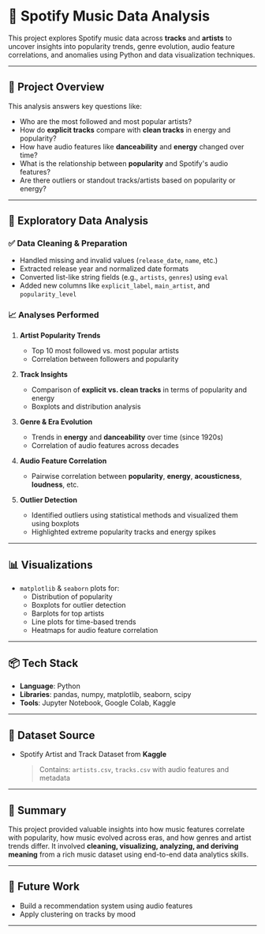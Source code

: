 # 🎵 Spotify Music Data Analysis

This project explores Spotify music data across **tracks** and **artists** to uncover insights into popularity trends, genre evolution, audio feature correlations, and anomalies using Python and data visualization techniques.

---

## 📌 Project Overview

This analysis answers key questions like:
- Who are the most followed and most popular artists?
- How do **explicit tracks** compare with **clean tracks** in energy and popularity?
- How have audio features like **danceability** and **energy** changed over time?
- What is the relationship between **popularity** and Spotify's audio features?
- Are there outliers or standout tracks/artists based on popularity or energy?

---

## 🧪 Exploratory Data Analysis

### ✅ Data Cleaning & Preparation
- Handled missing and invalid values (`release_date`, `name`, etc.)
- Extracted release year and normalized date formats
- Converted list-like string fields (e.g., `artists`, `genres`) using `eval`
- Added new columns like `explicit_label`, `main_artist`, and `popularity_level`

### 📈 Analyses Performed
1. **Artist Popularity Trends**
   - Top 10 most followed vs. most popular artists
   - Correlation between followers and popularity

2. **Track Insights**
   - Comparison of **explicit vs. clean tracks** in terms of popularity and energy
   - Boxplots and distribution analysis

3. **Genre & Era Evolution**
   - Trends in **energy** and **danceability** over time (since 1920s)
   - Correlation of audio features across decades

4. **Audio Feature Correlation**
   - Pairwise correlation between **popularity**, **energy**, **acousticness**, **loudness**, etc.

5. **Outlier Detection**
   - Identified outliers using statistical methods and visualized them using boxplots
   - Highlighted extreme popularity tracks and energy spikes

---

## 📊 Visualizations

- `matplotlib` & `seaborn` plots for:
  - Distribution of popularity
  - Boxplots for outlier detection
  - Barplots for top artists
  - Line plots for time-based trends
  - Heatmaps for audio feature correlation

---

## 📦 Tech Stack

- **Language**: Python
- **Libraries**: pandas, numpy, matplotlib, seaborn, scipy
- **Tools**: Jupyter Notebook, Google Colab, Kaggle

---

## 📁 Dataset Source

- Spotify Artist and Track Dataset from **Kaggle**
  > Contains: `artists.csv`, `tracks.csv` with audio features and metadata

---

## 📌 Summary

This project provided valuable insights into how music features correlate with popularity, how music evolved across eras, and how genres and artist trends differ. It involved **cleaning, visualizing, analyzing, and deriving meaning** from a rich music dataset using end-to-end data analytics skills.

---

## 🚀 Future Work

- Build a recommendation system using audio features
- Apply clustering on tracks by mood

---
